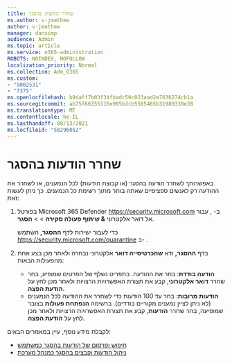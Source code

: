 ```yaml
---
title: שחרר הודעות בהסגר
ms.author: v-jmathew
author: v-jmathew
manager: dansimp
audience: Admin
ms.topic: article
ms.service: o365-administration
ROBOTS: NOINDEX, NOFOLLOW
localization_priority: Normal
ms.collection: Adm_O365
ms.custom:
- "9002531"
- "7375"
ms.openlocfilehash: b9daff7b03f34fbadc50c023aad2e7636274cb1a
ms.sourcegitcommit: ab75f66355116e995b3cb5505465b31989339e28
ms.translationtype: MT
ms.contentlocale: he-IL
ms.lasthandoff: 08/13/2021
ms.locfileid: "58296052"
---
```

# <a name="release-quarantined-messages"></a>שחרר הודעות בהסגר

באפשרותך לשחרר הודעה בהסגר (או קבוצת הודעות) לכל הנמענים, או לשחרר את ההודעה רק לאנשים ספציפיים שאתה בוחר מתוך רשימת כל הנמענים. כך ניתן לעשות זאת:

1. בפורטל Microsoft 365 Defender <https://security.microsoft.com> ב- , עבור אל דואר אלקטרוני **& שיתוף פעולה סקירה** \>  \> **הסגר**.

   כדי לעבור ישירות לדף **ההסגר,** השתמש <https://security.microsoft.com/quarantine> ב- .

2. בדף **ההסגר,** ודא **שהכרטיסייה דואר** אלקטרוני נבחרה ולאחר מכן בצע אחת מהפעולות הבאות:
   - **הודעה בודדת**: בחר את ההודעה. בתפריט נשלף של הפרטים שמופיע, בחר שחרר **דואר אלקטרוני**, קבע את תצורת האפשרויות הרצויות ולאחר מכן לחץ על **הודעת הפצה**.
   - **הודעות מרובות**: בחר עד 100 הודעות כדי לשחרר את ההודעה לכל הנמענים (לא ניתן לציין נמענים מקוריים בודדים). ברשימה **הנפתחת פעולות** בצובר שמופיעה, בחר שחרר **הודעות**, קבע את תצורת האפשרויות הרצויות ולאחר מכן לחץ על **הודעת הפצה**.

לקבלת מידע נוסף, עיין במאמרים הבאים:

- [חיפוש ופרסום של הודעות בהסגר כמשתמש](https://docs.microsoft.com/microsoft-365/security/office-365-security/find-and-release-quarantined-messages-as-a-user)
- [ניהול הודעות וקבצים בהסגר כמנהל מערכת](https://docs.microsoft.com/microsoft-365/security/office-365-security/manage-quarantined-messages-and-files)
